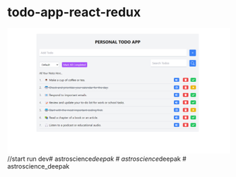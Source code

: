 # todo-app-react-redux
![todo-app-react-redux](/src/assets/github-cover.png)
//start run dev#   a s t r o s c i e n c e _ d e e p a k 
 
 #   a s t r o s c i e n c e _ d e e p a k 
 
 #   a s t r o s c i e n c e _ d e e p a k 
 
 